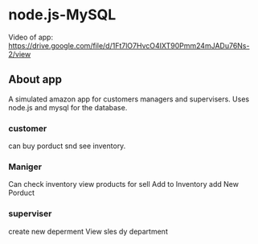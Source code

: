 # node.js-MySQL
Video of app: https://drive.google.com/file/d/1Ft7lO7HvcO4IXT90Pmm24mJADu76Ns-2/view

## About app

A simulated amazon app for customers managers and supervisers.
Uses node.js and mysql for the database.

### customer 

can buy porduct snd see inventory.

### Maniger

Can check inventory
view products for sell
Add to Inventory
add New Porduct

### superviser

create new deperment
View sles dy department
